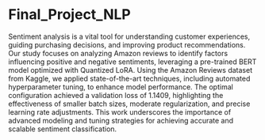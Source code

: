 # Final_Project_NLP
Sentiment analysis is a vital tool for understanding customer experiences, guiding purchasing decisions, and improving product recommendations. Our study focuses on analyzing Amazon reviews to identify factors influencing positive and negative sentiments, leveraging a pre-trained BERT model optimized with Quantized LoRA. Using the Amazon Reviews dataset from Kaggle, we applied state-of-the-art techniques, including automated hyperparameter tuning, to enhance model performance. The optimal configuration achieved a validation loss of 1.1409, highlighting the effectiveness of smaller batch sizes, moderate regularization, and precise learning rate adjustments. This work underscores the importance of advanced modeling and tuning strategies for achieving accurate and scalable sentiment classification.

